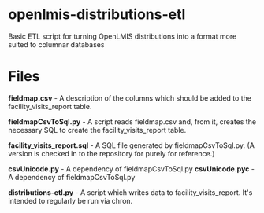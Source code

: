 # openlmis-distributions-etl
Basic ETL script for turning OpenLMIS distributions into a format more suited to columnar databases

# Files
**fieldmap.csv** - A description of the columns which should be added to the facility_visits_report table.

**fieldmapCsvToSql.py** - A script reads fieldmap.csv and, from it, creates the necessary SQL to create the facility_visits_report table.

**facility_visits_report.sql** - A SQL file generated by fieldmapCsvToSql.py. (A version is checked in to the repository for purely for reference.)

**csvUnicode.py** - A dependency of fieldmapCsvToSql.py
**csvUnicode.pyc** - A dependency of fieldmapCsvToSql.py

**distributions-etl.py** - A script which writes data to facility_visits_report. It's intended to regularly be run via chron.
